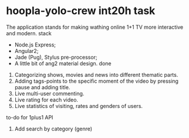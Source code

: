 # hoopla-yolo-crew int20h task

The application stands for making wathing online 1+1 TV more interactive and modern.
stack
- Node.js Express;
- Angular2;
- Jade (Pug), Stylus pre-processor;
- A little bit of ang2 material design.
done
1. Categorizing shows, movies and news into different thematic parts.
2. Adding tags-points to the specific moment of the video by pressing pause and adding title.
3. Live multi-user commenting.
4. Live rating for each video.
5. Live statistics of visiting, rates and genders of users.

to-do for 1plus1 API

1. Add search by category (genre)
